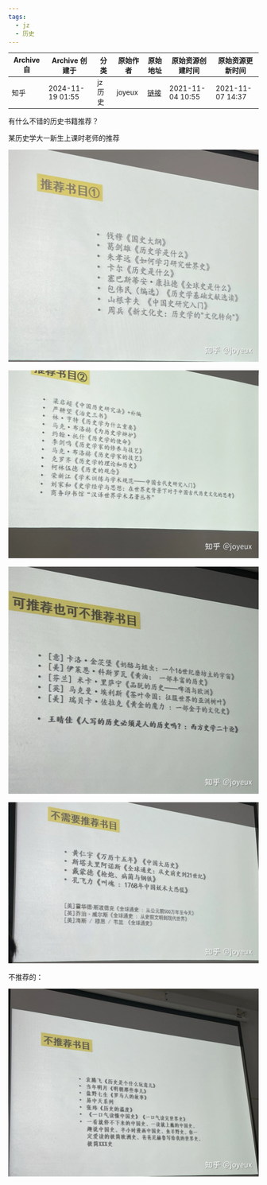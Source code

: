 ```yaml
---
tags:
  - jz
  - 历史
---
```



| Archive 自 | Archive 创建于      | 分类    | 原始作者   | 原始地址                                                             | 原始资源创建时间         | 原始资源更新时间         |
| --------- | ---------------- | ----- | ------ | ---------------------------------------------------------------- | ---------------- | ---------------- |
| 知乎        | 2024-11-19 01:55 | jz 历史 | joyeux | [链接](https://www.zhihu.com/question/485546594/answer/2206470100) | 2021-11-04 10:55 | 2021-11-07 14:37 |

有什么不错的历史书籍推荐？

某历史学大一新生上课时老师的推荐

![](assets/693cf02a23ce626ceb84918935ed39bf_MD5.webp)




![](assets/119a7231917c8bb86afd0da05741107d_MD5.webp)




![](assets/aaceec288077d969edfadbc5dc14a72e_MD5.webp)




![](assets/3286e78f01f784099306b8815555337f_MD5.webp)

不推荐的：

![](assets/c7488dc2b2c8f12165fcec5b9490de47_MD5.webp)

